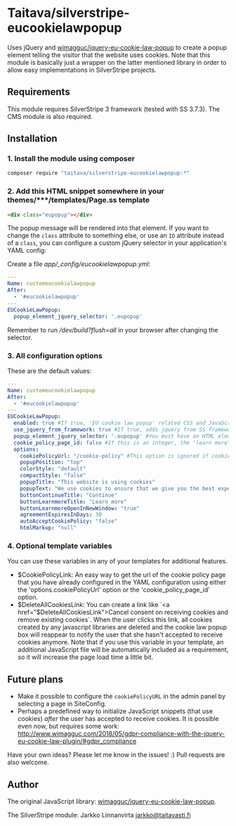 # Taitava/silverstripe-eucookielawpopup

Uses jQuery and [wimagguc/jquery-eu-cookie-law-popup](https://github.com/wimagguc/jquery-eu-cookie-law-popup) to create a popup element telling the visitor that the website uses cookies. Note that this module is basically just a wrapper on the latter mentioned library in order to allow easy implementations in SilverStripe projects.

## Requirements

This module requires SilverStripe 3 framework (tested with SS 3.7.3). The CMS module is also required.

## Installation

### 1. Install the module using composer
```bash
composer require "taitava/silverstripe-eucookielawpopup:*"
```

### 2. Add this HTML snippet somewhere in your themes/***/templates/Page.ss template
```html
<div class="eupopup"></div>
```

The popup message will be rendered into that element. If you want to change the `class` attribute to something else, or use an `ID` attribute instead of a `class`, you can configure a custom jQuery selector in your application's YAML config:

Create a file *app/_config/eucookielawpopup.yml*:
```YAML
---
Name: customeucookielawpopup
After:
  - '#eucookielawpopup'
---
EUCookieLawPopup:
  popup_element_jquery_selector: '.eupopup'
```

Remember to run */dev/build?flush=all* in your browser after changing the selector.

### 3. All configuration options

These are the default values:

```YAML
---
Name: customeucookielawpopup
After:
  - '#eucookielawpopup'
---
EUCookieLawPopup:
  enabled: true #If true, 'EU cookie law popup' related CSS and JavaScript files are automatically defined as requirements during each page request.
  use_jquery_from_framework: true #If true, adds jquery from SS framework as a requirement automatically. Requires $enabled config value to be true too, otherwise does nothing.
  popup_element_jquery_selector: '.eupopup' #You must have an HTML element matching this jQuery selector located somewhere in your HTML code. For example: <div class="eupopup"></div> The element can be empty.
  cookie_policy_page_id: false #If this is an integer, the "learn more" link in the popup box will take the user to this page.
  options:
    cookiePolicyUrl: "/cookie-policy" #This option is ignored if cookie_policy_page_id is not false.
    popupPosition: "top"
    colorStyle: "default"
    compactStyle: "false"
    popupTitle: "This website is using cookies"
    popupText: "We use cookies to ensure that we give you the best experience on our website. If you continue without changing your settings, we'll assume that you are happy to receive all cookies on this website."
    buttonContinueTitle: "Continue"
    buttonLearnmoreTitle: "Learn more"
    buttonLearnmoreOpenInNewWindow: "true"
    agreementExpiresInDays: 30
    autoAcceptCookiePolicy: "false"
    htmlMarkup: "null"
```

### 4. Optional template variables

You can use these variables in any of your templates for additional features.

 - $CookiePolicyLink: An easy way to get the url of the cookie policy page that you have already configured in the YAML configuration using either the 'options.cookiePolicyUrl' option or the 'cookie_policy_page_id' option.
 - $DeleteAllCookiesLink: You can create a link like `<a href="$DeleteAllCookiesLink">Cancel consent on receiving cookies and remove existing cookies</a>`. When the user clicks this link, all cookies created by any javascript libraries are deleted and the cookie law popup box will reappear to notify the user that she hasn't accepted to receive cookies anymore. Note that if you use this variable in your template, an additional JavaScript file will be automatically included as a requirement, so it will increase the page load time a little bit.

## Future plans
 - Make it possible to configure the `cookiePolicyURL` in the admin panel by selecting a page in SiteConfig.
 - Perhaps a predefined way to initialize JavaScript snippets (that use cookies) *after* the user has accepted to receive cookies. It is possible even now, but requires some work: http://www.wimagguc.com/2018/05/gdpr-compliance-with-the-jquery-eu-cookie-law-plugin/#gdpr_compliance

Have your own ideas? Please let me know in the issues! :) Pull requests are also welcome.

## Author

The original JavaScript library: [wimagguc/jquery-eu-cookie-law-popup](https://github.com/wimagguc/jquery-eu-cookie-law-popup).

The SilverStripe module:
Jarkko Linnanvirta
jarkko@taitavasti.fi